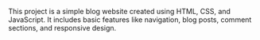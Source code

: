 This project is a simple blog website created using HTML, CSS, and JavaScript. It includes basic features like navigation, blog posts, comment sections, and responsive design.
